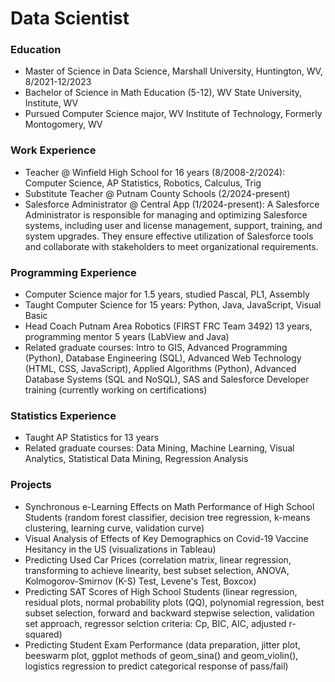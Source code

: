 # Data Scientist

### Education
- Master of Science in Data Science,
Marshall University, Huntington, WV,
8/2021-12/2023
- Bachelor of Science in Math Education (5-12),
WV State University, Institute, WV
- Pursued Computer Science major,
WV Institute of Technology, 
Formerly Montogomery, WV

### Work Experience
- Teacher @ Winfield High School for 16 years (8/2008-2/2024): Computer Science, AP Statistics, 
Robotics, Calculus, Trig
- Substitute Teacher @ Putnam County Schools (2/2024-present)
- Salesforce Administrator @ Central App (1/2024-present): A Salesforce Administrator is responsible for 
managing and optimizing Salesforce systems, including user and license management, support, training, 
and system upgrades. They ensure effective utilization of Salesforce tools and collaborate with 
stakeholders to meet organizational requirements.

### Programming Experience
- Computer Science major for 1.5 years, studied Pascal, PL1, Assembly
- Taught Computer Science for 15 years: Python, Java, JavaScript, Visual Basic
- Head Coach Putnam Area Robotics (FIRST FRC Team 3492) 13 years, programming mentor 5 years (LabView and Java)
- Related graduate courses: Intro to GIS, Advanced Programming (Python), Database Engineering (SQL),
Advanced Web Technology (HTML, CSS, JavaScript), Applied Algorithms (Python), Advanced Database Systems (SQL and NoSQL),
SAS and Salesforce Developer training (currently working on certifications)

### Statistics Experience
- Taught AP Statistics for 13 years
- Related graduate courses: Data Mining, Machine Learning, Visual Analytics, Statistical Data Mining, Regression Analysis

### Projects
- Synchronous e-Learning Effects on Math Performance of High School Students (random forest classifier, decision tree regression, k-means clustering, learning curve, validation curve)
- Visual Analysis of Effects of Key Demographics on Covid-19 Vaccine Hesitancy in the US (visualizations in Tableau)
- Predicting Used Car Prices (correlation matrix, linear regression, transforming to achieve linearity, best subset selection, ANOVA, Kolmogorov-Smirnov (K-S) Test, Levene's Test, Boxcox)
- Predicting SAT Scores of High School Students (linear regression, residual plots, normal probability plots (QQ), polynomial regression, best subset selection, forward and backward stepwise selection, validation set approach, regressor selction criteria: Cp, BIC, AIC, adjusted r-squared)
- Predicting Student Exam Performance (data preparation, jitter plot, beeswarm plot, ggplot methods of geom_sina() and geom_violin(), logistics regression to predict categorical response of pass/fail)



